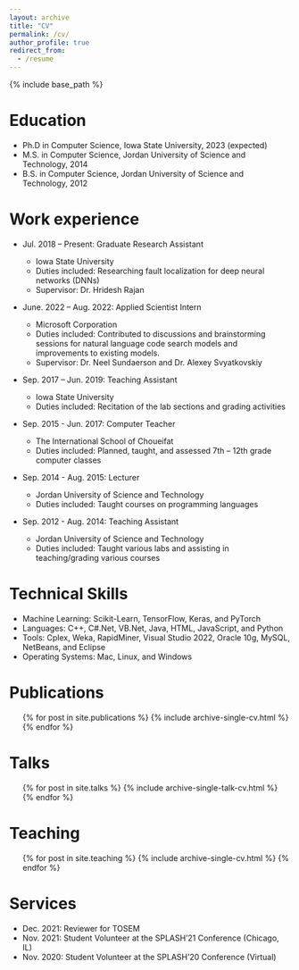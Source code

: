 ```yaml
---
layout: archive
title: "CV"
permalink: /cv/
author_profile: true
redirect_from:
  - /resume
---
```


{% include base_path %}

Education
======
* Ph.D in Computer Science, Iowa State University, 2023 (expected)
* M.S. in Computer Science, Jordan University of Science and Technology, 2014
* B.S. in Computer Science, Jordan University of Science and Technology, 2012


Work experience
======
* Jul. 2018 – Present: Graduate Research Assistant
  * Iowa State University
  * Duties included:  Researching fault localization for deep neural networks (DNNs)
  * Supervisor: Dr. Hridesh Rajan

* June. 2022 – Aug. 2022: Applied Scientist Intern
  * Microsoft Corporation
  * Duties included: Contributed to discussions and brainstorming sessions for natural language code search models and improvements to existing models.
  * Supervisor: Dr. Neel Sundaerson and Dr. Alexey Svyatkovskiy
  
* Sep. 2017 – Jun. 2019: Teaching Assistant
  * Iowa State University
  * Duties included: Recitation of the lab sections and grading activities

* Sep. 2015 - Jun. 2017: Computer Teacher
  * The International School of Choueifat
  * Duties included: Planned, taught, and assessed 7th – 12th grade computer classes

* Sep. 2014 - Aug. 2015: Lecturer
  * Jordan University of Science and Technology
  * Duties included:  Taught courses on programming languages

* Sep. 2012 - Aug. 2014: Teaching Assistant
  * Jordan University of Science and Technology
  * Duties included: Taught various labs and assisting in teaching/grading various courses


Technical Skills
======
* Machine Learning: Scikit-Learn, TensorFlow, Keras, and PyTorch
* Languages: C++, C#.Net, VB.Net, Java, HTML, JavaScript, and Python
* Tools: Cplex, Weka, RapidMiner, Visual Studio 2022, Oracle 10g, MySQL, NetBeans, and Eclipse
* Operating Systems: Mac, Linux, and Windows


Publications
======
  <ul>{% for post in site.publications %}
    {% include archive-single-cv.html %}
  {% endfor %}</ul>
  
Talks
======
  <ul>{% for post in site.talks %}
    {% include archive-single-talk-cv.html %}
  {% endfor %}</ul>
  
Teaching
======
  <ul>{% for post in site.teaching %}
    {% include archive-single-cv.html %}
  {% endfor %}</ul>
  
Services
======
* Dec. 2021: Reviewer for TOSEM
* Nov. 2021: Student Volunteer at the SPLASH’21 Conference (Chicago, IL)
* Nov. 2020: Student Volunteer at the SPLASH’20 Conference (Virtual)

